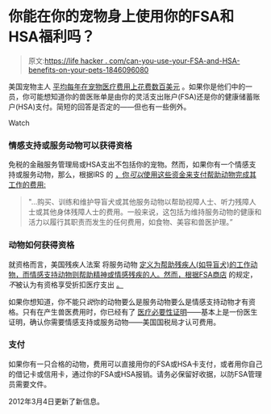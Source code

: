 # 你能在你的宠物身上使用你的FSA和HSA福利吗？

> 原文:[https://life hacker . com/can-you-use-your-FSA-and-HSA-benefits-on-your-pets-1846096080](https://lifehacker.com/can-you-use-your-fsa-and-hsa-benefits-on-your-pets-1846096080)

美国宠物主人 [平均每年在宠物医疗费用上花费数百美元](https://www.investopedia.com/articles/pf/06/peteconomics.asp#basic-pet-care-costs) 。如果你是他们中的一员，你可能想知道你的兽医账单是由你的灵活支出账户(FSA)还是你的健康储蓄账户(HSA)支付。简短的回答是否定的——但也有一些例外。

Watch

### **情感支持或服务动物可以获得资格**

免税的金融服务管理局或HSA支出不包括你的宠物。然而，如果你有一个情感支持或服务动物，那么，根据IRS 的 [，你*可以*使用这些资金来支付帮助动物完成其工作的费用:](https://www.irs.gov/pub/irs-pdf/p502.pdf)

> "...购买、训练和维护导盲犬或其他服务动物以帮助视障人士、听力残障人士或其他身体残障人士的费用。一般来说，这包括为维持服务动物的健康和活力以履行其职责而发生的任何费用，如食物、美容和兽医护理。”

### **动物如何获得资格**

就资格而言，美国残疾人法案 将服务动物 [定义为帮助残疾人(如导盲犬)的工作动物，而情感支持动物则帮助精神或情感残疾的人。然而，根据FSA商店](https://adata.org/guide/service-animals-and-emotional-support-animals) 的规定，*不*被认为有资格享受折扣医疗支出 [。](https://fsastore.com/FSA-Eligibility-List/C/Companion-Animals-E160.aspx)

如果你想知道，你不能只*说*你的动物要么是服务动物要么是情感支持动物才有资格。只有在产生兽医费用时，你已经有了 [医疗必要性证明](https://www.wageworks.com/employees/support-center/support-and-faq/healthcare/healthcare-fsa/what-is-a-letter-of-medical-necessity/)——基本上是一份医生证明，确认你需要情感支持或服务动物——美国国税局才认可费用。

### 支付

如果你有一只合格的动物，费用可以直接用你的FSA或HSA卡支付，或者用你自己的借记卡或信用卡，通过你的FSA或HSA报销。请务必保留好收据，以防FSA管理员需要文件。

2012年3月4日更新了新信息。
